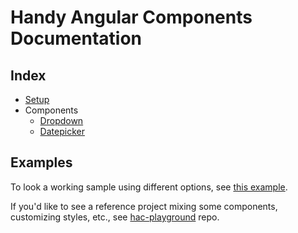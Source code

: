 # Handy Angular Components Documentation

## Index

* [Setup](https://github.com/joanjane/handy-angular-components/tree/master/docs/dropdown.md)
* Components 
    - [Dropdown](https://github.com/joanjane/handy-angular-components/tree/master/docs/dropdown.md)
    - [Datepicker](https://github.com/joanjane/handy-angular-components/tree/master/docs/datepicker.md)

## Examples
To look a working sample using different options, see [this example](https://github.com/joanjane/handy-angular-components/tree/master/example).

If you'd like to see a reference project mixing some components, customizing styles, etc., see [hac-playground](https://github.com/joanjane/hac-playground) repo.